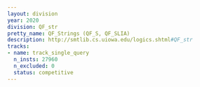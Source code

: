 ```yaml
---
layout: division
year: 2020
division: QF_str
pretty_name: QF_Strings (QF_S, QF_SLIA)
description: http://smtlib.cs.uiowa.edu/logics.shtml#QF_str
tracks:
- name: track_single_query
  n_insts: 27960
  n_excluded: 0
  status: competitive
---
```

